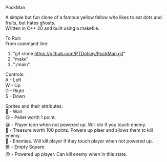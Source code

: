 PuckMan

A simple but fun clone of a famous yellow fellow who likes to eat dots and fruits, but hates ghosts.  
Written in C++ 20 and built using a makefile.  

To Run:  
From command line:  
1. "git clone https://github.com/PTDotsey/PuckMan.git"  
2. "make"  
3. "./main"  

Controls:  
A - Left  
W - Up  
D - Right  
S - Down  

Sprites and their attributes:  
🧱 - Wall  
🟡 - Pellet worth 1 point.  
😀 - Player icon when not powered up. Will die if you touch enemy.  
🍒 - Treasure worth 100 points. Powers up plaer and allows them to kill enemy.  
👻 - Enemies. Will kill player if they touch player when not powered up.  
🟦 - Empty Square.  
😠 - Powered up player. Can kill enemy when in this state.  
